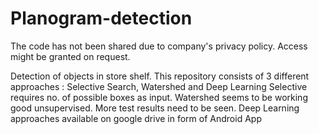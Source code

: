 # Planogram-detection

The code has not been shared due to company's privacy policy. Access might be granted on request.

Detection of objects in store shelf. This repository consists of 3 different approaches : Selective Search, Watershed and Deep Learning
Selective requires no. of possible boxes as input.
Watershed seems to be working good unsupervised. More test results need to be seen.
Deep Learning approaches available on google drive in form of Android App 

